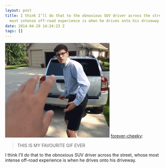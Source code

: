 ```yaml
---
layout: post
title: I think I’ll do that to the obnoxious SUV driver across the street, whose
  most intense off-road experience is when he drives onto his driveway.
date: 2014-04-29 14:24:23 Z
tags: []
---
```

![](/media/2014/04/84225152424.gif)
[forever-cheeky](http://forever-cheeky.tumblr.com/post/71536847697/this-is-my-favourite-gif-ever):

> THIS IS MY FAVOURITE GIF EVER

I think I’ll do that to the obnoxious SUV driver across the street, whose most intense off-road experience is when he drives onto his driveway.
